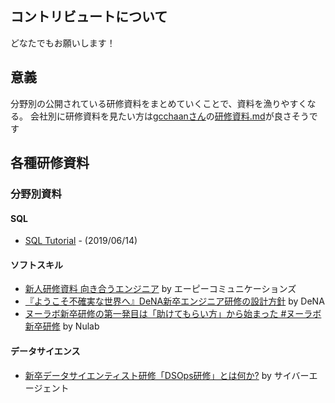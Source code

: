 ## コントリビュートについて
どなたでもお願いします！

## 意義
分野別の公開されている研修資料をまとめていくことで、資料を漁りやすくなる。
会社別に研修資料を見たい方は[gcchaanさん](https://github.com/gcchaan)の[研修資料.md](https://gist.github.com/gcchaan/02f4746a323acac4095c30e0783a3912)が良さそうです

## 各種研修資料
### 分野別資料
#### SQL
- [SQL Tutorial](https://speakerdeck.com/nrslib/sql-tutorial) - (2019/06/14)

#### ソフトスキル
- [新人研修資料 向き合うエンジニア](https://www.slideshare.net/akira6592/mukiau2022p) by エーピーコミュニケーションズ
- [『ようこそ不確実な世界へ』DeNA新卒エンジニア研修の設計方針](https://engineering.dena.com/blog/2022/05/design-of-fy22-eng-training/) by DeNA
- [ヌーラボ新卒研修の第一発目は「助けてもらい方」から始まった #ヌーラボ新卒研修](https://nulab.com/ja/blog/nulab/how-to-be-helped-training/) by Nulab

#### データサイエンス
- [新卒データサイエンティスト研修「DSOps研修」とは何か?](https://developers.cyberagent.co.jp/blog/archives/34628/) by サイバーエージェント

